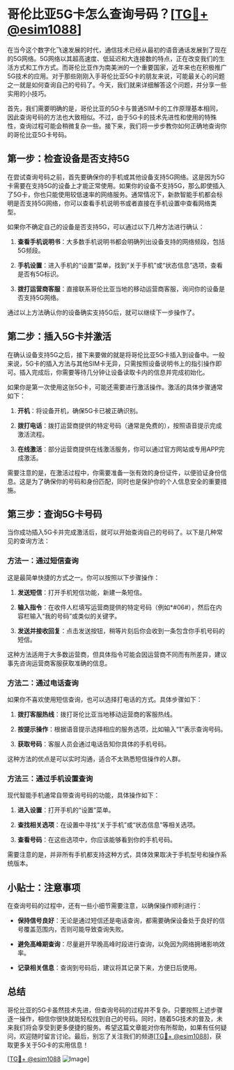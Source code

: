 # 哥伦比亚5G卡怎么查询号码？[[TG💪+ @esim1088](https://t.me/s/esim1088)]

在当今这个数字化飞速发展的时代，通信技术已经从最初的语音通话发展到了现在的5G网络。5G网络以其超高速度、低延迟和大连接数的特点，正在改变我们的生活方式和工作方式。而哥伦比亚作为南美洲的一个重要国家，近年来也在积极推广5G技术的应用。对于那些刚刚入手哥伦比亚5G卡的朋友来说，可能最关心的问题之一就是如何查询自己的号码了。今天，我们就来详细解答这个问题，并分享一些实用的小技巧。

首先，我们需要明确的是，哥伦比亚的5G卡与普通SIM卡的工作原理基本相同，因此查询号码的方法也大致相似。不过，由于5G卡的技术先进性和使用的特殊性，查询过程可能会稍微复杂一些。接下来，我们将一步步教你如何正确地查询你的哥伦比亚5G卡号码。

## 第一步：检查设备是否支持5G

在尝试查询号码之前，首先要确保你的手机或其他设备支持5G网络。这是因为5G卡需要在支持5G的设备上才能正常使用。如果你的设备不支持5G，那么即使插入了5G卡，你也只能使用较低速率的网络服务。通常情况下，新款智能手机都会标明是否支持5G网络，你可以查看手机说明书或者直接在手机设置中查看网络类型。

如果你不确定自己的设备是否支持5G，可以通过以下几种方法进行确认：

1. **查看手机说明书**：大多数手机说明书都会明确列出设备支持的网络频段，包括5G频段。
   
2. **手机设置**：进入手机的“设置”菜单，找到“关于手机”或“状态信息”选项，查看是否有5G标识。

3. **拨打运营商客服**：直接联系哥伦比亚当地的移动运营商客服，询问你的设备是否支持5G网络。

通过以上方法确认你的设备确实支持5G后，就可以继续下一步操作了。

## 第二步：插入5G卡并激活

在确认设备支持5G之后，接下来要做的就是将哥伦比亚5G卡插入到设备中。一般来说，5G卡的插入方法与其他SIM卡无异，只需按照设备说明书上的指引操作即可。插入完成后，你需要等待几分钟让设备读取卡内的信息并完成初始化。

如果你是第一次使用这张5G卡，可能还需要进行激活操作。激活的具体步骤通常如下：

1. **开机**：将设备开机，确保5G卡已被正确识别。
   
2. **拨打电话**：拨打运营商提供的特定号码（通常是免费的），按照语音提示完成激活流程。

3. **在线激活**：部分运营商提供在线激活服务，你可以通过官方网站或专用APP完成激活。

需要注意的是，在激活过程中，你需要准备一张有效的身份证件，以便验证身份信息。这是为了确保你的号码和身份匹配，同时也是保护你的个人信息安全的重要措施。

## 第三步：查询5G卡号码

当你成功插入5G卡并完成激活后，就可以开始查询自己的号码了。以下是几种常见的查询方法：

### 方法一：通过短信查询

这是最简单快捷的方式之一。你可以按照以下步骤操作：

1. **发送短信**：打开手机短信功能，新建一条短信。
   
2. **输入指令**：在收件人栏填写运营商提供的特定号码（例如*#06#），然后在内容栏输入“我的号码”或类似的关键字。
   
3. **发送并接收回复**：点击发送按钮，稍等片刻后你会收到一条包含你手机号码的短信。

这种方法适用于大多数运营商，但具体指令可能会因运营商不同而有所差异，建议事先咨询运营商客服获取准确的信息。

### 方法二：通过电话查询

如果你不喜欢使用短信查询，也可以选择打电话的方式。具体步骤如下：

1. **拨打客服热线**：拨打哥伦比亚当地移动运营商的客服热线。
   
2. **按提示操作**：根据语音提示选择相应的服务选项，比如输入“1”表示查询号码。
   
3. **获取号码**：客服人员会通过电话告知你具体的手机号码。

这种方法的优点是可以实时沟通，适合不太熟悉短信操作的人群。

### 方法三：通过手机设置查询

现代智能手机通常自带查询号码的功能，具体操作如下：

1. **进入设置**：打开手机的“设置”菜单。
   
2. **查找相关选项**：在设置中寻找“关于手机”或“状态信息”等相关选项。
   
3. **查看号码**：在这些选项中，你应该能够看到你的手机号码。

需要注意的是，并非所有手机都支持这种方式，具体效果取决于手机型号和操作系统版本。

## 小贴士：注意事项

在查询号码的过程中，还有一些小细节需要注意，以确保操作顺利进行：

- **保持信号良好**：无论是通过短信还是电话查询，都需要确保设备处于良好的信号覆盖范围内，否则可能导致查询失败。
  
- **避免高峰期查询**：尽量避开早晚高峰时段进行查询，以免因为网络拥堵影响效率。

- **记录相关信息**：查询到号码后，建议将其记录下来，方便日后使用。

## 总结

哥伦比亚的5G卡虽然技术先进，但查询号码的过程并不复杂。只要按照上述步骤逐一操作，相信你很快就能轻松找到自己的号码。同时，随着5G技术的普及，未来我们将会享受到更多便捷的服务。希望这篇文章能对你有所帮助，如果有任何疑问，欢迎随时留言讨论。最后，别忘了关注我们的频道[[TG💪+ @esim1088](https://t.me/s/esim1088)]，获取更多关于5G卡的实用信息！

[[TG💪+ @esim1088](https://t.me/s/esim1088) ![Image](https://i.postimg.cc/4NQfJmqS/Snipaste-2025-05-13-00-14-12.png)]